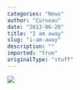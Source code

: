 ```yaml
---
categories: "News"
author: "Curveau"
date: "2013-06-20"
title: "I am away"
slug: "i-am-away"
description: ""
imported: "true"
originalType: "stuff"
---
```



![](Rope_4_FFT-DirectX%20Renderer_2013.06.20-11.33.11_0.png) 

